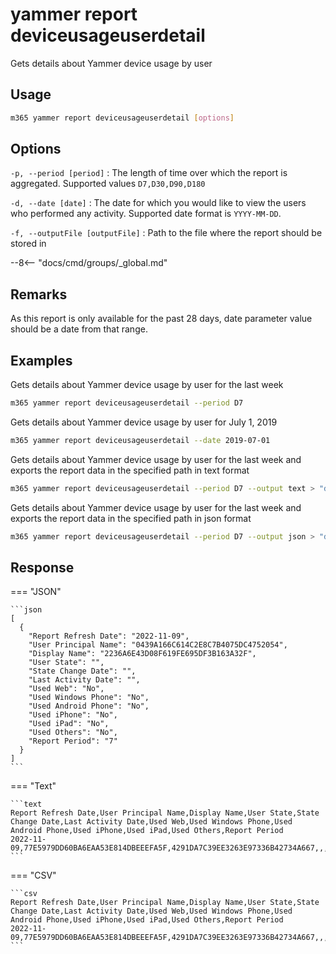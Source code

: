 # yammer report deviceusageuserdetail

Gets details about Yammer device usage by user

## Usage

```sh
m365 yammer report deviceusageuserdetail [options]
```

## Options

`-p, --period [period]`
: The length of time over which the report is aggregated. Supported values `D7,D30,D90,D180`

`-d, --date [date]`
: The date for which you would like to view the users who performed any activity. Supported date format is `YYYY-MM-DD`.

`-f, --outputFile [outputFile]`
: Path to the file where the report should be stored in

--8<-- "docs/cmd/groups/_global.md"

## Remarks

As this report is only available for the past 28 days, date parameter value should be a date from that range.

## Examples

Gets details about Yammer device usage by user for the last week

```sh
m365 yammer report deviceusageuserdetail --period D7
```

Gets details about Yammer device usage by user for July 1, 2019

```sh
m365 yammer report deviceusageuserdetail --date 2019-07-01
```

Gets details about Yammer device usage by user for the last week and exports the report data in the specified path in text format

```sh
m365 yammer report deviceusageuserdetail --period D7 --output text > "deviceusageuserdetail.txt"
```

Gets details about Yammer device usage by user for the last week and exports the report data in the specified path in json format

```sh
m365 yammer report deviceusageuserdetail --period D7 --output json > "deviceusageuserdetail.json"
```

## Response

=== "JSON"

    ```json
    [
      {
        "Report Refresh Date": "2022-11-09",
        "User Principal Name": "0439A166C614C2E8C7B4075DC4752054",
        "Display Name": "2236A6E43D08F619FE695DF3B163A32F",
        "User State": "",
        "State Change Date": "",
        "Last Activity Date": "",
        "Used Web": "No",
        "Used Windows Phone": "No",
        "Used Android Phone": "No",
        "Used iPhone": "No",
        "Used iPad": "No",
        "Used Others": "No",
        "Report Period": "7"
      }
    ]
    ```

=== "Text"

    ```text
    Report Refresh Date,User Principal Name,Display Name,User State,State Change Date,Last Activity Date,Used Web,Used Windows Phone,Used Android Phone,Used iPhone,Used iPad,Used Others,Report Period
    2022-11-09,77E5979DD60BA6EAA53E814DBEEEFA5F,4291DA7C39EE3263E97336B42734A667,,,,No,No,No,No,No,No,7
    ```

=== "CSV"

    ```csv
    Report Refresh Date,User Principal Name,Display Name,User State,State Change Date,Last Activity Date,Used Web,Used Windows Phone,Used Android Phone,Used iPhone,Used iPad,Used Others,Report Period
    2022-11-09,77E5979DD60BA6EAA53E814DBEEEFA5F,4291DA7C39EE3263E97336B42734A667,,,,No,No,No,No,No,No,7
    ```
